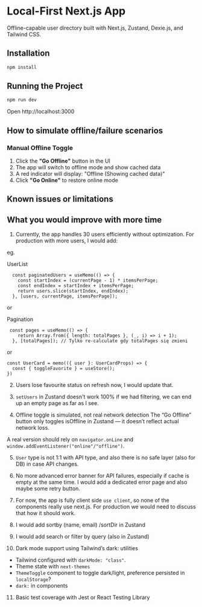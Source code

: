 # Local-First Next.js App

Offline-capable user directory built with Next.js, Zustand, Dexie.js, and Tailwind CSS.

## Installation

```bash
npm install
```

## Running the Project

```bash
npm run dev
```

Open http://localhost:3000

## How to simulate offline/failure scenarios

### Manual Offline Toggle

1. Click the **"Go Offline"** button in the UI
2. The app will switch to offline mode and show cached data
3. A red indicator will display: "Offline (Showing cached data)"
4. Click **"Go Online"** to restore online mode

## Known issues or limitations

## What you would improve with more time

1. Currently, the app handles 30 users efficiently without optimization. For production with more users, I would add:

eg.

UserList

```
  const paginatedUsers = useMemo(() => {
    const startIndex = (currentPage - 1) * itemsPerPage;
    const endIndex = startIndex + itemsPerPage;
    return users.slice(startIndex, endIndex);
  }, [users, currentPage, itemsPerPage]);

```

or

Pagination

```
 const pages = useMemo(() => {
    return Array.from({ length: totalPages }, (_, i) => i + 1);
  }, [totalPages]); // Tylko re-calculate gdy totalPages się zmieni
```

or

```
const UserCard = memo(({ user }: UserCardProps) => {
  const { toggleFavorite } = useStore();
})
```

2. Users lose favourite status on refresh now, I would update that.

3. `setUsers` in Zustand doesn't work 100% if we had filtering, we can end up an empty page as far as I see.

4. Offline toggle is simulated, not real network detection
   The “Go Offline” button only toggles isOffline in Zustand — it doesn’t reflect actual network loss.

A real version should rely on `navigator.onLine` and `window.addEventListener("online"/"offline")`.

5. `User` type is not 1:1 with API type, and also there is no safe layer (also for DB) in case API changes.

6. No more advanced error banner for API failures, especially if cache is empty at the same time. I would add a dedicated error page and also maybe some retry button.

7. For now, the app is fully client side `use client`, so none of the components really use next.js. For production we would need to discuss that how it should work.

8. I would add sortby (name, email) /sortDir in Zustand

9. I would add search or filter by query (also in Zustand)

10. Dark mode support using Tailwind’s dark: utilities

- Tailwind configured with `darkMode: "class"`.
- Theme state with `next-themes`
- `ThemeToggle` component to toggle dark/light, preference persisted in `localStorage`?
- `dark:` in components

11. Basic test coverage with Jest or React Testing Library
